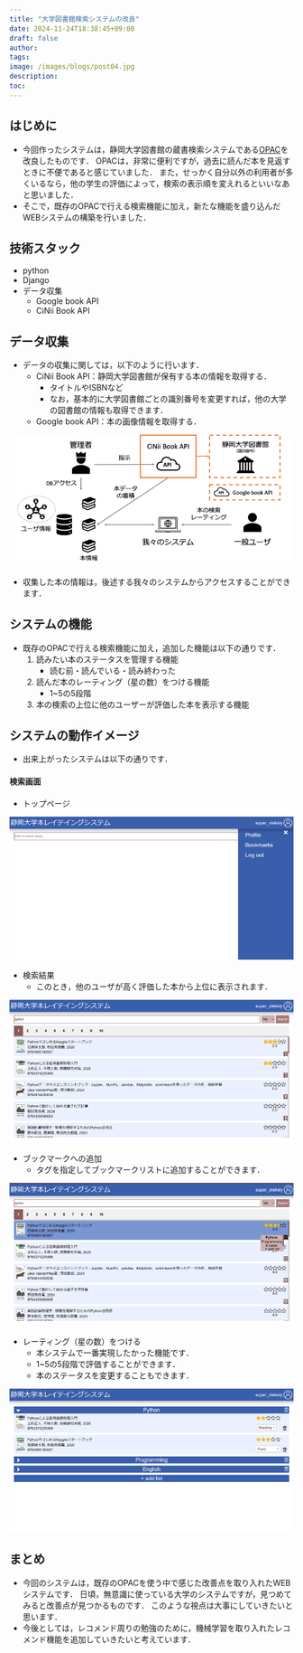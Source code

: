 ```yaml
---
title: "大学図書館検索システムの改良"
date: 2024-11-24T18:38:45+09:00
draft: false
author:
tags:
image: /images/blogs/post04.jpg
description:
toc:
---
```


## はじめに
- 今回作ったシステムは，静岡大学図書館の蔵書検索システムである[OPAC](https://opac.lib.shizuoka.ac.jp/simple/)を改良したものです．
OPACは，非常に便利ですが，過去に読んだ本を見返すときに不便であると感じていました．
また，せっかく自分以外の利用者が多くいるなら，他の学生の評価によって，検索の表示順を変えれるといいなあと思いました．
- そこで，既存のOPACで行える検索機能に加え，新たな機能を盛り込んだWEBシステムの構築を行いました．

## 技術スタック
- python
- Django
- データ収集
    - Google book API
    - CiNii Book API

## データ収集
- データの収集に関しては，以下のように行います．
    - CiNii Book API：静岡大学図書館が保有する本の情報を取得する．
        - タイトルやISBNなど
        - なお，基本的に大学図書館ごとの識別番号を変更すれば，他の大学の図書館の情報も取得できます．
    - Google book API：本の画像情報を取得する．

![システムの概要](/images/blogs/post04/image01.png)

- 収集した本の情報は，後述する我々のシステムからアクセスすることができます．

## システムの機能
- 既存のOPACで行える検索機能に加え，追加した機能は以下の通りです．
    1. 読みたい本のステータスを管理する機能
        - 読む前・読んでいる・読み終わった
    2. 読んだ本のレーティング（星の数）をつける機能
        - 1~5の5段階
    3. 本の検索の上位に他のユーザーが評価した本を表示する機能

## システムの動作イメージ
- 出来上がったシステムは以下の通りです．

#### 検索画面
- トップページ

![トップページ](/images/blogs/post04/image02.png)

- 検索結果
    - このとき，他のユーザが高く評価した本から上位に表示されます．

![検索結果](/images/blogs/post04/image03.png)


- ブックマークへの追加
    - タグを指定してブックマークリストに追加することができます．

![ブックマークへの追加](/images/blogs/post04/image04.png)

- レーティング（星の数）をつける
    - 本システムで一番実現したかった機能です．
    - 1~5の5段階で評価することができます．
    - 本のステータスを変更することもできます．

![検索結果](/images/blogs/post04/image05.png)


## まとめ
- 今回のシステムは，既存のOPACを使う中で感じた改善点を取り入れたWEBシステムです．
日頃，無意識に使っている大学のシステムですが，見つめてみると改善点が見つかるものです．
このような視点は大事にしていきたいと思います．
- 今後としては，レコメンド周りの勉強のために，機械学習を取り入れたレコメンド機能を追加していきたいと考えています．